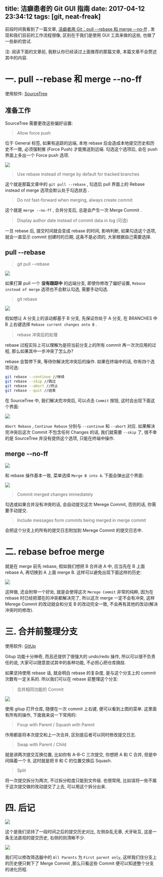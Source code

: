 title: 洁癖患者的 Git GUI 指南
date: 2017-04-12 23:34:12
tags: [git, neat-freak]
---

前段时间我看到了一篇文章, [洁癖者用 Git：pull --rebase 和 merge --no-ff][1] , 发现和我们目前的工作流程很像, 区别在于我们是使用 GUI 工具来做的这些, 也做了一些新的尝试.

<!--more-->

注: 阅读下面的文章前, 我默认你已经读过上面推荐的那篇文章, 本篇文章不会赘述其中的内容.

# 一. pull --rebase 和 merge --no-ff

使用软件: [SourceTree][2]

## 准备工作

SourceTree 需要更改这些偏好设置: 

> Allow force push

位于 General 标签, 如果有追踪的远端, 本地 rebase 后会造成本地提交历史和历史不一致, 必须强制推 (Force Push) 才能推送到远端. 勾选这个选项后, 会在 push 界面上多出一个 Force push 选项.

![][5]

> Use rebase instead of merge by default for tracked branches

这个就是那篇文章中的 `git pull --rebase` , 勾选后 pull 界面上的 Rebase instead of merge 选项会默认处于勾选状态 .

> Do not fast-forward when merging, always create commit

这个就是 `merge --no-ff` , 合并分支后, 总是会产生一次 Merge Commit .

> Display author date instead of commit data in log (可选)

一旦 rebase 后, 提交时间就会变成 rebase 的时间, 影响判断, 如果勾选这个选项, 就会一直显示 commit 创建时的日期, 这条不是必须的, 大家根据自己需要选择.

## pull --rebase

> git pull --rebase

![][6]

如果打算 pull 一个 **没有跟踪中** 的远端分支, 即使你修改了偏好设置, `Rebase instead of merge` 选项也不会默认勾选, 需要手动勾选.

> git rebase <branch>

![][7]

假如想让 A 分支上的该动都基于 B 分支, 先保证你处于 A 分支, 在 BRANCHES 中 B 上右键选择 `Rebase current changes onto B` .

> rebase 冲突后的处理

rebase 过程实际上可以理解为是将当前分支上的所有 commit 再一次次应用的过程, 那么如果其中一步冲突了怎么办?

rebase 会暂停下来, 等待你解决完冲突后的操作. 如果在终端中的话, 你有四个选项可选:

```sh
git rebase --continue //继续
git rebase --skip //跳过
git rebase --abort //终止
git rebase --quit //结束
```

在 SourceTree 中, 我们解决完冲突后, 可以点击 `Commit` 按钮, 这时会出现下面这个界面:

![][14]

`Abort Rebase` , `Continue Rebase` 分别与 `--continue` 和 `--abort` 对应. 如果解决完冲突后这次 Commit 不包含任何 Changes 的话, 我们就需要 `--skip` 了, 很不幸的是 SourceTree 并没有提供这个选项, 只能在终端中操作.

## merge --no-ff

![][8]

和 rebase 操作基本一致, 菜单选择 `Merge B into A`. 下面会弹出这个界面:

![][9]

> Commit merged changes immediately

勾选或如果合并没有冲突的话, 会自动提交这次 Merege Commit, 否则的话, 你需要手动提交.

> Include messages form commits being merged in merge commit

会把这个分支上的所有的提交日志附加到 Merege Commit 的提交日志中.


# 二. rebase befroe merge

就是在 merge 前先 rebase, 假如我们想把 B 合并进 A 中, 应当先在 B 上面 rebase A, 再切换到 A 上面 merge B. 这样可以避免出现下面这样的历史:

![][10]

这样做, 还会附带一个好处, 就是会使得这次 `Merege Commit` 非常的纯粹, 因为在 rebase 时已经把潜在的冲突都解决完了, 所以这次 merge 一定不会有冲突, 这样 Merege Commit 的改动就会和分支 B 的改动完全一致, 不会再有其他的改动(解决冲突时的修改).



# 三. 合并前整理分支

使用软件: [GitUp][3]

Gitup 功能十分神奇, 而且还提供了很强大的 undo/redo 操作, 所以可以很不负责任的说, 大家可以随意尝试其中的各种功能, 不必担心把仓库搞挂.

如果坚持使用 rebase 话, 就会明白 rebase 的复杂度, 是与这个分支上的 commit 次数有一定关系的. 所以我们可以在 rebase 前整理这个分支:

> 合并相同功能的 Commit 

![][11]

使用 gitup 打开仓库, 随便在一次 commit 上右键, 便可以看到上图的菜单. 这里面有所有的操作, 下面我来说一下常用的:

> Fixup with Parent / Squash with Parent

作用都是将本次提交和上一次合并, 区别是后者可以同时修改提交日志.

> Swap with Parent / Child

就是讲两次提交互换位置, 比如你有 A-B-C 三次提交, 你想把 A 和 C 合并, 但是中间隔着一个 B, 这时就是把 B 和 C 的位置交换后 Squash.

> Split

将一次提交拆分为两次, 不过拆分粒度只能到文件级. 也很常用, 比如误将一些不属于这次提交做的改动提交了上去, 可以用这个拆分出来.

# 四. 后记


![][12]

这个是我们坚持了一段时间之后的提交历史对比, 左侧杂乱无章, 犬牙呲互, 这是一条无法直视的提交历史, 右侧的则清晰不少. 

![][13]

我们可以修改筛选器中的 `All Parents` 为 `First parent only`, 这样我们住分支上的历史便只剩下了 Merge Commit ,那么只看这些 Commit 便可以知道整个分支的进化历程.


[1]: http://hungyuhei.github.io/2012/08/07/better-git-commit-graph-using-pull---rebase-and-merge---no-ff.html
[2]: https://www.sourcetreeapp.com/
[3]: http://gitup.co/
[4]: https://ww2.sinaimg.cn/large/006tKfTcgy1felu3vt3hnj30do0b6ac0.jpg
[5]: https://ww1.sinaimg.cn/large/006tKfTcgy1feoct36xyhj30lx0k0whu.jpg
[6]: https://ww1.sinaimg.cn/large/006tKfTcly1feohl206naj30mk0fajup.jpg
[7]: https://ww3.sinaimg.cn/large/006tKfTcly1feoifjhienj30jb0bz0xi.jpg
[8]: https://ww2.sinaimg.cn/large/006tKfTcly1feoipaaqqoj30jb0c2tbm.jpg
[9]: https://ww4.sinaimg.cn/large/006tKfTcly1feois0fn45j30il08jwfl.jpg
[10]: https://ww2.sinaimg.cn/large/006tKfTcly1feojg14lnjj301003q3yh.jpg
[11]: https://ww2.sinaimg.cn/large/006tKfTcly1feok1ndseyj30pe0iemzi.jpg
[12]: https://ww3.sinaimg.cn/large/006tKfTcly1feolo8so66j305k0m8gmk.jpg
[13]: https://ww4.sinaimg.cn/large/006tKfTcly1feoluos10ej30n604hab9.jpg
[14]: https://ww1.sinaimg.cn/large/006tKfTcly1feoohf4h49j30hs07u0u0.jpg